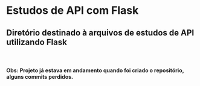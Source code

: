 # Estudos de API com Flask

## Diretório destinado à arquivos de estudos de API utilizando Flask
<br>

#### Obs: Projeto já estava em andamento quando foi criado o repositório, alguns commits perdidos.